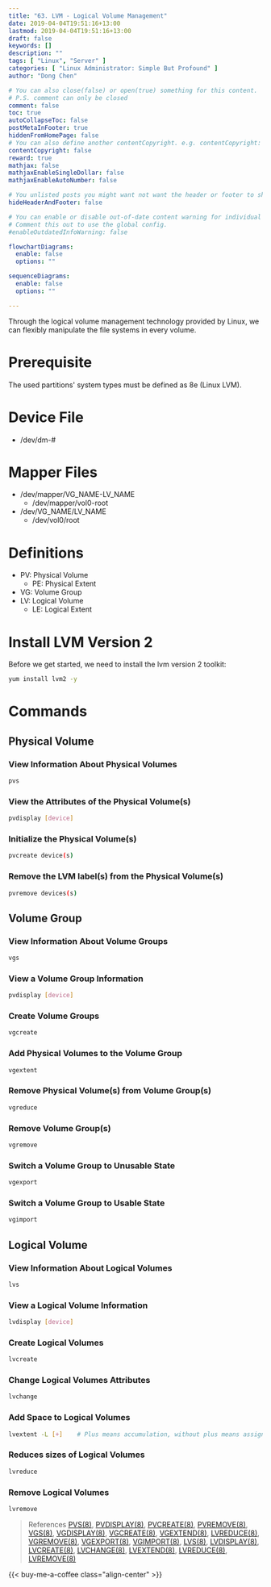 ```yaml
---
title: "63. LVM - Logical Volume Management"
date: 2019-04-04T19:51:16+13:00
lastmod: 2019-04-04T19:51:16+13:00
draft: false
keywords: []
description: ""
tags: [ "Linux", "Server" ]
categories: [ "Linux Administrator: Simple But Profound" ]
author: "Dong Chen"

# You can also close(false) or open(true) something for this content.
# P.S. comment can only be closed
comment: false
toc: true
autoCollapseToc: false
postMetaInFooter: true
hiddenFromHomePage: false
# You can also define another contentCopyright. e.g. contentCopyright: "This is another copyright."
contentCopyright: false
reward: true
mathjax: false
mathjaxEnableSingleDollar: false
mathjaxEnableAutoNumber: false

# You unlisted posts you might want not want the header or footer to show
hideHeaderAndFooter: false

# You can enable or disable out-of-date content warning for individual post.
# Comment this out to use the global config.
#enableOutdatedInfoWarning: false

flowchartDiagrams:
  enable: false
  options: ""

sequenceDiagrams: 
  enable: false
  options: ""

---
```


Through the logical volume management technology provided by Linux, we can flexibly manipulate the file systems in every volume.

<!--more-->

# Prerequisite

The used partitions' system types must be defined as 8e (Linux LVM).

# Device File

* /dev/dm-#

# Mapper Files

* /dev/mapper/VG_NAME-LV_NAME
  * /dev/mapper/vol0-root
* /dev/VG_NAME/LV_NAME
  * /dev/vol0/root

# Definitions

* PV: Physical Volume
  * PE: Physical Extent
* VG: Volume Group
* LV: Logical Volume
  * LE: Logical Extent

# Install LVM Version 2

Before we get started, we need to install the lvm version 2 toolkit:

```bash
yum install lvm2 -y
```

# Commands

## Physical Volume

### View Information About Physical Volumes

```bash
pvs
```

### View the Attributes of the Physical Volume(s)

```bash
pvdisplay [device]
```

### Initialize the Physical Volume(s)

```bash
pvcreate device(s)
```

### Remove the LVM label(s) from the Physical Volume(s)

```bash
pvremove devices(s)
```

## Volume Group

### View Information About Volume Groups

```bash
vgs
```

### View a Volume Group Information

```bash
pvdisplay [device]
```

### Create Volume Groups

```bash
vgcreate
```

### Add Physical Volumes to the Volume Group

```bash
vgextent
```

### Remove Physical Volume(s) from Volume Group(s)

```bash
vgreduce
```

### Remove Volume Group(s)

```bash
vgremove
```

### Switch a Volume Group to Unusable State

```bash
vgexport
```

### Switch a Volume Group to Usable State

```bash
vgimport
```

## Logical Volume

### View Information About Logical Volumes

```bash
lvs
```

### View a Logical Volume Information

```bash
lvdisplay [device]
```

### Create Logical Volumes

```bash
lvcreate
```

### Change Logical Volumes Attributes

```bash
lvchange
```

### Add Space to Logical Volumes

```bash
lvextent -L [+]    # Plus means accumulation, without plus means assignment.
```

### Reduces sizes of Logical Volumes

```bash
lvreduce
```

### Remove Logical Volumes

```bash
lvremove
```

> References
> [PVS(8)](http://man7.org/linux/man-pages/man8/pvs.8.html),
> [PVDISPLAY(8)](http://man7.org/linux/man-pages/man8/pvdisplay.8.html),
> [PVCREATE(8)](http://man7.org/linux/man-pages/man8/pvcreate.8.html),
> [PVREMOVE(8)](http://man7.org/linux/man-pages/man8/pvremove.8.html),
> [VGS(8)](http://man7.org/linux/man-pages/man8/vgs.8.html),
> [VGDISPLAY(8)](http://man7.org/linux/man-pages/man8/vgdisplay.8.html),
> [VGCREATE(8)](http://man7.org/linux/man-pages/man8/vgcreate.8.html),
> [VGEXTEND(8)](http://man7.org/linux/man-pages/man8/vgextend.8.html),
> [LVREDUCE(8)](http://man7.org/linux/man-pages/man8/lvreduce.8.html),
> [VGREMOVE(8)](http://man7.org/linux/man-pages/man8/vgremove.8.html),
> [VGEXPORT(8)](http://man7.org/linux/man-pages/man8/vgexport.8.html),
> [VGIMPORT(8)](http://man7.org/linux/man-pages/man8/vgimport.8.html),
> [LVS(8)](http://man7.org/linux/man-pages/man8/lvs.8.html),
> [LVDISPLAY(8)](http://man7.org/linux/man-pages/man8/lvdisplay.8.html),
> [LVCREATE(8)](http://man7.org/linux/man-pages/man8/lvcreate.8.html),
> [LVCHANGE(8)](http://man7.org/linux/man-pages/man8/lvchange.8.html),
> [LVEXTEND(8)](http://man7.org/linux/man-pages/man8/lvextend.8.html),
> [LVREDUCE(8)](http://man7.org/linux/man-pages/man8/lvreduce.8.html),
> [LVREMOVE(8)](http://man7.org/linux/man-pages/man8/lvremove.8.html)

<!-- Buy Me a Coffee Button -->
{{< buy-me-a-coffee class="align-center" >}}
